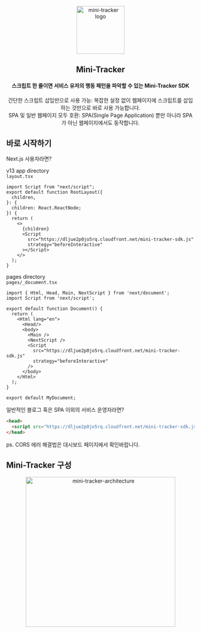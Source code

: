 <p align="center">
  <img src="https://github.com/NaamuKim/mini-tracker/assets/83356118/04bee710-fc05-40b6-aee1-a50d64222571" width="128" height="128" alt="mini-tracker logo">
</p>
<h2 align="center">Mini-Tracker</h2>

<h4 align="center">스크립트 한 줄이면 서비스 유저의 행동 패턴을 파악할 수 있는 Mini-Tracker SDK</h4>

<div align="center">간단한 스크립트 삽입만으로 사용 가능: 복잡한 설정 없이 웹페이지에 스크립트를 삽입하는 것만으로 바로 사용 가능합니다.</div>
<div align='center'>SPA 및 일반 웹페이지 모두 호환: SPA(Single Page Application) 뿐만 아니라 SPA가 아닌 웹페이지에서도 동작합니다.</div>

## 바로 시작하기
Next.js 사용자라면?

v13 app directory<br/>
`layout.tsx`
```tsx
import Script from "next/script";
export default function RootLayout({
  children,
}: {
  children: React.ReactNode;
}) {
  return (
    <>
      {children}
      <Script
        src="https://dljue2p0jo5rq.cloudfront.net/mini-tracker-sdk.js"
        strategy="beforeInteractive"
      ></Script>
    </>
  );
}
```

pages directory<br/>
`pages/_document.tsx`
```tsx
import { Html, Head, Main, NextScript } from 'next/document';
import Script from 'next/script';

export default function Document() {
  return (
    <Html lang="en">
      <Head/>
      <body>
        <Main />
        <NextScript />
        <Script
          src="https://dljue2p0jo5rq.cloudfront.net/mini-tracker-sdk.js"
          strategy="beforeInteractive"
        />
      </body>
    </Html>
  );
}

export default MyDocument;
```

일반적인 블로그 혹은 SPA 이외의 서비스 운영자라면?
```html
<head>
  <script src="https://dljue2p0jo5rq.cloudfront.net/mini-tracker-sdk.js"></script>` 한 줄 추가로 사용 가능합니다.
</head>
```
ps. CORS 에러 해결법은 대시보드 페이지에서 확인바랍니다.


## Mini-Tracker 구성

<p align="center">
    <img width="400" alt="mini-tracker-architecture" src="https://github.com/NaamuKim/mini-tracker/assets/83356118/6bccebe9-f26a-495c-af9d-de10dab08604">
</p>


